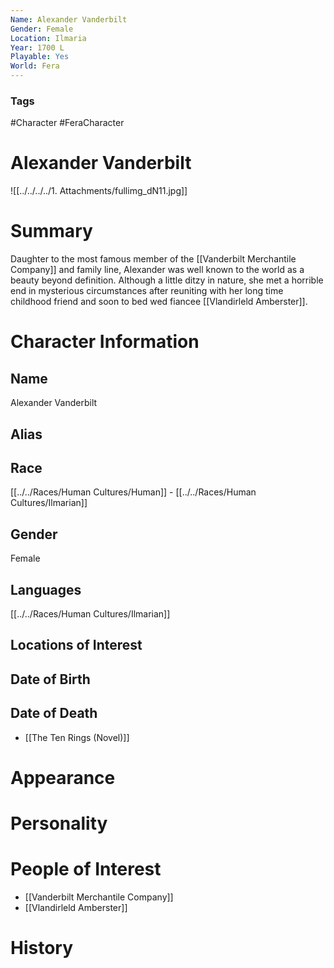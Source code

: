 ```yaml
---
Name: Alexander Vanderbilt
Gender: Female
Location: Ilmaria
Year: 1700 L
Playable: Yes
World: Fera
---
```


### Tags
#Character #FeraCharacter

# Alexander Vanderbilt

![[../../../../1. Attachments/fullimg_dN11.jpg]]

# Summary
Daughter to the most famous member of the [[Vanderbilt Merchantile Company]] and family line, Alexander was well known to the world as a beauty beyond definition. Although a little ditzy in nature, she met a horrible end in mysterious circumstances after reuniting with her long time childhood friend and soon to bed wed fiancee [[Vlandirleld Amberster]].

# Character Information

## Name
Alexander Vanderbilt

## Alias

## Race
[[../../Races/Human Cultures/Human]] - [[../../Races/Human Cultures/Ilmarian]]

## Gender
Female

## Languages
[[../../Races/Human Cultures/Ilmarian]]

## Locations of Interest

## Date of Birth

## Date of Death
 - [[The Ten Rings (Novel)]]

# Appearance

# Personality

# People of Interest
- [[Vanderbilt Merchantile Company]]
- [[Vlandirleld Amberster]]


# History

